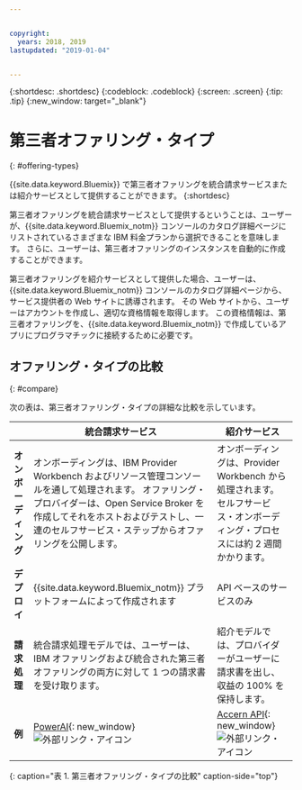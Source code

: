 ```yaml
---


copyright:
  years: 2018, 2019
lastupdated: "2019-01-04"


---
```


{:shortdesc: .shortdesc}
{:codeblock: .codeblock}
{:screen: .screen}
{:tip: .tip}
{:new_window: target="_blank"}

# 第三者オファリング・タイプ
{: #offering-types}

{{site.data.keyword.Bluemix}} で第三者オファリングを統合請求サービスまたは紹介サービスとして提供することができます。
{:shortdesc}

第三者オファリングを統合請求サービスとして提供するということは、ユーザーが、{{site.data.keyword.Bluemix_notm}} コンソールのカタログ詳細ページにリストされているさまざまな IBM 料金プランから選択できることを意味します。 さらに、ユーザーは、第三者オファリングのインスタンスを自動的に作成することができます。

第三者オファリングを紹介サービスとして提供した場合、ユーザーは、{{site.data.keyword.Bluemix_notm}} コンソールのカタログ詳細ページから、サービス提供者の Web サイトに誘導されます。 その Web サイトから、ユーザーはアカウントを作成し、適切な資格情報を取得します。 この資格情報は、第三者オファリングを、{{site.data.keyword.Bluemix_notm}} で作成しているアプリにプログラマチックに接続するために必要です。

## オファリング・タイプの比較
{: #compare}

次の表は、第三者オファリング・タイプの詳細な比較を示しています。

|  | 統合請求サービス  | 紹介サービス |
|---|---|---|
| **オンボーディング** | オンボーディングは、IBM Provider Workbench およびリソース管理コンソールを通して処理されます。 オファリング・プロバイダーは、Open Service Broker を作成してそれをホストおよびテストし、一連のセルフサービス・ステップからオファリングを公開します。 | オンボーディングは、Provider Workbench から処理されます。 セルフサービス・オンボーディング・プロセスには約 2 週間かかります。 |
| **デプロイ** | {{site.data.keyword.Bluemix_notm}} プラットフォームによって作成されます | API ベースのサービスのみ |
| **請求処理**  |  統合請求処理モデルでは、ユーザーは、IBM オファリングおよび統合された第三者オファリングの両方に対して 1 つの請求書を受け取ります。 | 紹介モデルでは、プロバイダーがユーザーに請求書を出し、収益の 100% を保持します。  |
| **例** | [PowerAI](https://{DomainName}/catalog/services/powerai){: new_window} ![外部リンク・アイコン](../icons/launch-glyph.svg "外部リンク・アイコン") | [Accern API](https://{DomainName}/catalog/services/accern-api){: new_window} ![外部リンク・アイコン](../icons/launch-glyph.svg "外部リンク・アイコン") |
{: caption="表 1. 第三者オファリング・タイプの比較" caption-side="top"}

